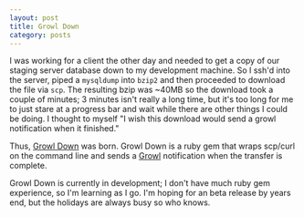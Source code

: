 ```yaml
---
layout: post
title: Growl Down
category: posts
---
```


I was working for a client the other day and needed to get a copy of our staging server database down to my development machine.  So I ssh'd into the server, piped a `mysqldump` into `bzip2` and then proceeded to download the file via `scp`.  The resulting bzip was ~40MB so the download took a couple of minutes; 3 minutes isn't really a long time, but it's too long for me to just stare at a progress bar and wait while there are other things I could be doing.  I thought to myself "I wish this download would send a growl notification when it finished."  

Thus, [Growl Down][1] was born.  Growl Down is a ruby gem that wraps scp/curl on the command line and sends a [Growl][2] notification when the transfer is complete.  

Growl Down is currently in development; I don't have much ruby gem experience, so I'm learning as I go.  I'm hoping for an beta release by years end, but the holidays are always busy so who knows.

[1]: http://github.com/ctshryock/growl-down
[2]: http://growl.info